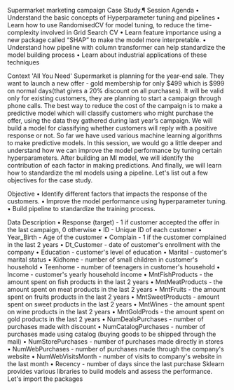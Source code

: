 Supermarket marketing campaign Case Study.¶
Session Agenda
•	Understand the basic concepts of Hyperparameter tuning and pipelines
•	Learn how to use RandomisedCV for model tuning, to reduce the time-complexity involved in Grid Search CV
•	Learn feature importance using a new package called “SHAP” to make the model more interpretable.
•	Understand how pipeline with column transformer can help standardize the model building process
•	Learn about industrial applications of these techniques

Context
'All You Need' Supermarket is planning for the year-end sale. They want to launch a new offer - gold membership for only $499 which is \$999 on normal days(that gives a 20% discount on all purchases).
It will be valid only for existing customers, they are planning to start a campaign through phone calls.
The best way to reduce the cost of the campaign is to make a predictive model which will classify customers who might purchase the offer, using the data they gathered during last year’s campaign.
We will build a model for classifying whether customers will reply with a positive response or not.
So far we have used various machine learning algorithms to make predictive models. In this session, we would go a little deeper and understand how we can improve the model performance by tuning certain hyperparameters. After building an Ml model, we will identify the contribution of each factor in making predictions. And finally, we will learn how to standardize the ml models using a pipeline. Let's list out a few objectives for the case study.

Objective
•	Identify different factors that impacts the response of the customers.
•	Improve the model performance using hyperparameter tuning.
•	Build pipeline to standardize the training process.

Data Description
•	Response (target) - 1 if customer accepted the offer in the last campaign, 0 otherwise
•	ID - Unique ID of each customer
•	Year_Birth - Age of the customer
•	Complain - 1 if the customer complained in the last 2 years
•	Dt_Customer - date of customer's enrollment with the company
•	Education - customer's level of education
•	Marital - customer's marital status
•	Kidhome - number of small children in customer's household
•	Teenhome - number of teenagers in customer's household
•	Income - customer's yearly household income
•	MntFishProducts - the amount spent on fish products in the last 2 years
•	MntMeatProducts - the amount spent on meat products in the last 2 years
•	MntFruits - the amount spent on fruits products in the last 2 years
•	MntSweetProducts - amount spent on sweet products in the last 2 years
•	MntWines - the amount spent on wine products in the last 2 years
•	MntGoldProds - the amount spent on gold products in the last 2 years
•	NumDealsPurchases - number of purchases made with discount
•	NumCatalogPurchases - number of purchases made using catalog (buying goods to be shipped through the mail)
•	NumStorePurchases - number of purchases made directly in stores
•	NumWebPurchases - number of purchases made through the company's website
•	NumWebVisitsMonth - number of visits to company's website in the last month
•	Recency - number of days since the last purchase
Sklearn provides various libraries to build models and assess the performance. Let's import the packages

